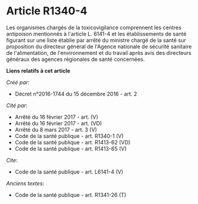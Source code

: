 # Article R1340-4

Les organismes chargés de la toxicovigilance comprennent les centres antipoison mentionnés à l'article L. 6141-4 et les
établissements de santé figurant sur une liste établie par arrêté du ministre chargé de la santé sur proposition du directeur
général de l'Agence nationale de sécurité sanitaire de l'alimentation, de l'environnement et du travail après avis des
directeurs généraux des agences régionales de santé concernées.

**Liens relatifs à cet article**

_Créé par_:

  - Décret n°2016-1744 du 15 décembre 2016 - art. 2

_Cité par_:

  - Arrêté du 16 février 2017 - art. (V)
  - Arrêté du 16 février 2017 - art. (VD)
  - Arrêté du 8 mars 2017 - art. 3 (V)
  - Code de la santé publique - art. R1340-1 (V)
  - Code de la santé publique - art. R1413-62 (VD)
  - Code de la santé publique - art. R1413-65 (V)

_Cite_:

  - Code de la santé publique - art. L6141-4 (V)

_Anciens textes_:

  - Code de la santé publique - art. R1341-26 (T)

